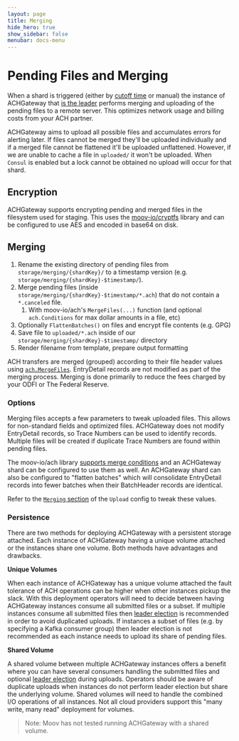 ```yaml
---
layout: page
title: Merging
hide_hero: true
show_sidebar: false
menubar: docs-menu
---
```


# Pending Files and Merging

When a shard is triggered (either by [cutoff time](../cutoffs/) or manual) the instance of ACHGateway that [is the leader](../leadership/) performs merging and uploading of the pending files to a remote server. This optimizes network usage and billing costs from your ACH partner.

ACHGateway aims to upload all possible files and accumulates errors for alerting later. If files cannot be merged they'll be uploaded individually and if a merged file cannot be flattened it'll be uploaded unflattened. However, if we are unable to cache a file in `uploaded/` it won't be uploaded. When `Consul` is enabled but a lock cannot be obtained no upload will occur for that shard.

## Encryption

ACHGateway supports encrypting pending and merged files in the filesystem used for staging. This uses the [moov-io/cryptfs](https://github.com/moov-io/cryptfs) library and can be configured to use AES and encoded in base64 on disk.

## Merging

1. Rename the existing directory of pending files from `storage/merging/{shardKey}/` to a timestamp version (e.g. `storage/merging/{shardKey}-$timestamp/`).
1. Merge pending files (inside `storage/merging/{shardKey}-$timestamp/*.ach`) that do not contain a `*.canceled` file.
   1. With moov-io/ach's `MergeFiles(...)` function (and optional `ach.Conditions` for max dollar amounts in a file, etc)
1. Optionally `FlattenBatches()` on files and encrypt file contents (e.g. GPG)
1. Save file to `uploaded/*.ach` inside of our `storage/merging/{shardKey}-$timestamp/` directory
1. Render filename from template, prepare output formatting

ACH transfers are merged (grouped) according to their file header values using [`ach.MergeFiles`](https://godoc.org/github.com/moov-io/ach#MergeFiles). EntryDetail records are not modified as part of the merging process. Merging is done primarily to reduce the fees charged by your ODFI or The Federal Reserve.

### Options

Merging files accepts a few parameters to tweak uploaded files. This allows for non-standard fields and optimized files. ACHGateway does not modify EntryDetail records, so Trace Numbers can be used to identify records. Multiple files will be created if duplicate Trace Numbers are found within pending files.

The moov-io/ach library [supports merge conditions](https://pkg.go.dev/github.com/moov-io/ach?utm_source=godoc#Conditions) and an ACHGateway shard can be configured to use them as well. An ACHGateway shard can also be configured to "flatten batches" which will consolidate EntryDetail records into fewer batches when their BatchHeader records are identical.

Refer to the [`Merging` section](../../config/#upload-agents) of the `Upload` config to tweak these values.

### Persistence

There are two methods for deploying ACHGateway with a persistent storage attached. Each instance of ACHGateway having a unique volume attached or the instances share one volume. Both methods have advantages and drawbacks.

**Unique Volumes**

When each instance of ACHGateway has a unique volume attached the fault tolerance of ACH operations can be higher when other instances pickup the slack. With this deployment operators will need to decide between having ACHGateway instances consume all submitted files or a subset. If multiple instances consume all submitted files then [leader election](../leadership/) is recommended in order to avoid duplicated uploads. If instances a subset of files (e.g. by specifying a Kafka consumer group) then leader election is not recommended as each instance needs to upload its share of pending files.

**Shared Volume**

A shared volume between multiple ACHGateway instances offers a benefit where you can have several consumers handling the submitted files and optional [leader election](../leadership/) during uploads. Operators should be aware of duplicate uploads when instances do not perform leader election but share the underlying volume. Shared volumes will need to handle the combined I/O operations of all instances. Not all cloud providers support this "many write, many read" deployment for volumes.

> Note: Moov has not tested running ACHGateway with a shared volume.
